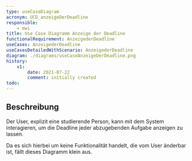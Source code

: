 ```yaml
---
type: useCaseDiagram
acronym: UCD_anzeigeDerDeadline
responsible:
    - mwi
title: Use Case Diagramm Anzeige der Deadline
functionalRequirement: AnzeigederDeadline
useCases: AnzeigederDeadline
useCasesDetailedWithScenario: AnzeigederDeadline
diagram: ./diagrams/useCaseAnzeigeDerDeadline.png
history:
    v1:
        date: 2021-07-22
        comment: initially created
todo:
---
```


## Beschreibung

Der User, explizit eine studierende Person, kann mit dem System interagieren, um die Deadline jeder abzugebenden Aufgabe
anzeigen zu lassen.

Da es sich hierbei um keine Funktionalität handelt, die vom User änderbar ist, fällt dieses Diagramm klein aus.

